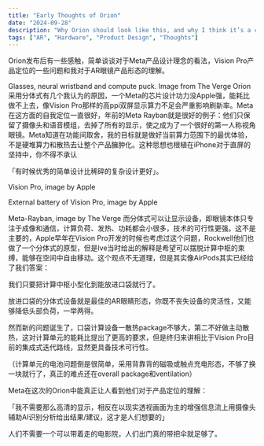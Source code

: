 ```yaml
---
title: "Early Thoughts of Orion"
date: "2024-09-28"
description: "Why Orion should look like this, and why I think it’s a correct way of thinking."
tags: ["AR", "Hardware", "Product Design", "Thoughts"]
---
```




Orion发布后有一些感触，简单谈谈对于Meta产品设计理念的看法，Vision Pro产品定位的一些问题和我对于AR眼镜产品形态的理解。


Glasses, neural wristband and compute puck. Image from The Verge
Orion采用分体式有几个我认为的原因，一个Meta的芯片设计功力没Apple强，能耗比做不上去，像Vision Pro那样的高ppi双屏显示算力不足会严重影响刷新率。Meta在这方面的自我定位一直很好，年前的Meta Rayban就是很好的例子：他们只保留了摄像头和语音模组，去掉了所有的显示，使之成为了一个很好的第一人称视角眼镜。Meta知道在功能间取舍，我的目标就是做好当前算力范围下的最优体验，不是硬堆算力和散热去让整个产品臃肿化。这种思想也根植在iPhone对于直屏的坚持中，你不得不承认

「有时候优秀的简单设计比稀碎的复杂设计更好」。


Vision Pro, image by Apple

External battery of Vision Pro, image by Apple

Meta-Rayban, image by The Verge
而分体式可以让显示设备，即眼镜本体只专注于成像和通信，计算负荷、发热、功耗都会小很多，技术的可行性更强。这不是主要的，Apple早年在Vision Pro开发的时候也考虑过这个问题，Rockwell他们也做了一个分体式的原型，但是Ive当时给出的解释是希望可以摆脱计算中枢的束缚，能够在空间中自由移动。这个观点不无道理，但是其实像AirPods其实已经给了我们答案：

我们只要把计算中枢小型化到能放进口袋就行了。

放进口袋的分体式设备就是最佳的AR眼睛形态，你既不丧失设备的灵活性，又能够降低头部负荷，一举两得。

然而新的问题诞生了，口袋计算设备一散热package不够大，第二不好做主动散热，这对计算单元的能耗比提出了更高的要求，但是终归来讲相比于Vision Pro目前的集成式迭代路线，显然更具备技术可行性。

（计算单元的电池问题倒是很简单，采用背靠背的磁吸或触点充电形态，不够了换一块就行了，真正的难点还在overall package和ventilation）

Meta在这次的Orion中能真正让人看到他们对于产品定位的理解：

「我不需要那么高清的显示，相反在以现实透视画面为主的增强信息流上用摄像头辅助AI识别分析给出结果/建议，这才是人们想要的」

人们不需要一个可以带着走的电影院，人们出门真的带把伞就足够了。